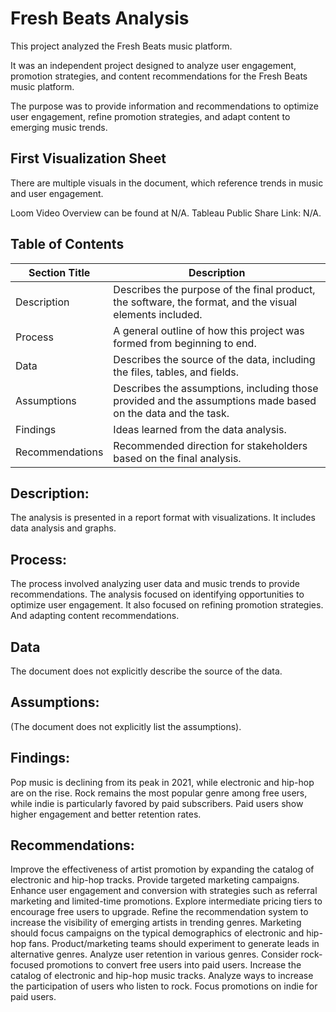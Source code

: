 # Fresh Beats Analysis

This project analyzed the Fresh Beats music platform.

It was an independent project designed to analyze user engagement, promotion strategies, and content recommendations for the Fresh Beats music platform.

The purpose was to provide information and recommendations to optimize user engagement, refine promotion strategies, and adapt content to emerging music trends.

## First Visualization Sheet

There are multiple visuals in the document, which reference trends in music and user engagement.

Loom Video Overview can be found at N/A.
Tableau Public Share Link: N/A.

## Table of Contents

| Section Title | Description | 
 | ----- | ----- | 
| Description | Describes the purpose of the final product, the software, the format, and the visual elements included. | 
| Process | A general outline of how this project was formed from beginning to end. | 
| Data | Describes the source of the data, including the files, tables, and fields. | 
| Assumptions | Describes the assumptions, including those provided and the assumptions made based on the data and the task. | 
| Findings | Ideas learned from the data analysis. | 
| Recommendations | Recommended direction for stakeholders based on the final analysis. | 

## Description:

The analysis is presented in a report format with visualizations.
It includes data analysis and graphs.

## Process:

The process involved analyzing user data and music trends to provide recommendations.
The analysis focused on identifying opportunities to optimize user engagement.
It also focused on refining promotion strategies.
And adapting content recommendations.

## Data

The document does not explicitly describe the source of the data.

## Assumptions:

(The document does not explicitly list the assumptions).

## Findings:

Pop music is declining from its peak in 2021, while electronic and hip-hop are on the rise.
Rock remains the most popular genre among free users, while indie is particularly favored by paid subscribers.
Paid users show higher engagement and better retention rates.

## Recommendations:

Improve the effectiveness of artist promotion by expanding the catalog of electronic and hip-hop tracks.
Provide targeted marketing campaigns.
Enhance user engagement and conversion with strategies such as referral marketing and limited-time promotions.
Explore intermediate pricing tiers to encourage free users to upgrade.
Refine the recommendation system to increase the visibility of emerging artists in trending genres.
Marketing should focus campaigns on the typical demographics of electronic and hip-hop fans.
Product/marketing teams should experiment to generate leads in alternative genres.
Analyze user retention in various genres.
Consider rock-focused promotions to convert free users into paid users.
Increase the catalog of electronic and hip-hop music tracks.
Analyze ways to increase the participation of users who listen to rock.
Focus promotions on indie for paid users.
